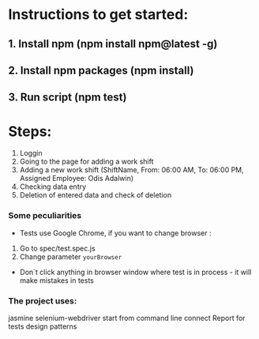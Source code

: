 # Instructions to get started:
## 1. Install npm (npm install npm@latest -g)
## 2. Install npm packages (npm install)
## 3. Run script (npm test)

# Steps:
1. Loggin
2. Going to the page for adding a work shift
3. Adding a new work shift (ShiftName, From: 06:00 AM, To: 06:00 PM, Assigned Employee: Odis Adalwin)
4. Checking data entry
5. Deletion of entered data and check of deletion

### Some peculiarities

- Tests use Google Chrome, if you want to change browser :

1) Go to spec/test.spec.js
2) Change parameter  ```yourBrowser```

- Don`t click anything in browser window where test is in process - it will make mistakes in tests



### The project uses:
jasmine
selenium-webdriver
start from command line
сonnect Report for tests
design patterns

